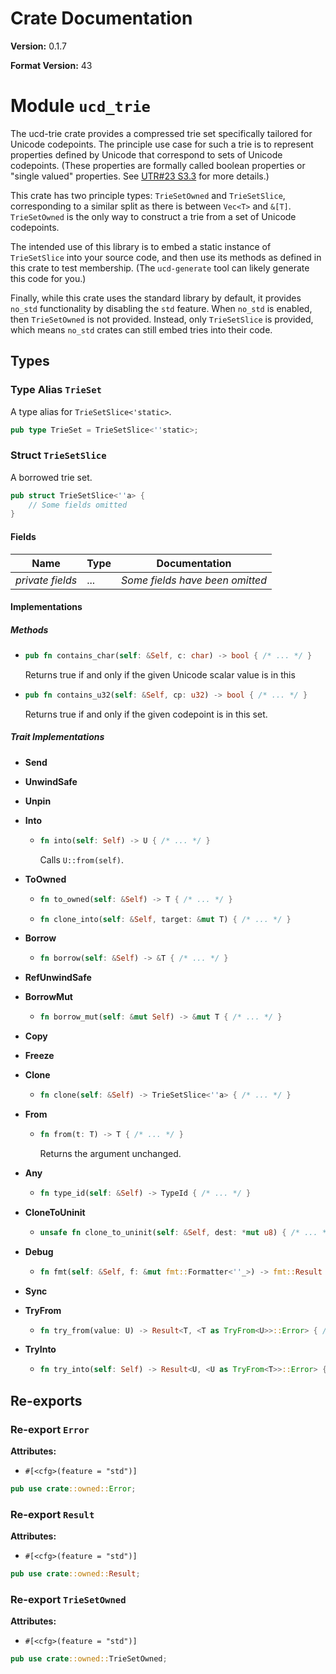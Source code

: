# Crate Documentation

**Version:** 0.1.7

**Format Version:** 43

# Module `ucd_trie`

The ucd-trie crate provides a compressed trie set specifically tailored for
Unicode codepoints. The principle use case for such a trie is to represent
properties defined by Unicode that correspond to sets of Unicode codepoints.
(These properties are formally called boolean properties or "single valued"
properties. See
[UTR#23 S3.3](https://www.unicode.org/reports/tr23/#PropertyTypeDefinitions)
for more details.)

This crate has two principle types: `TrieSetOwned` and `TrieSetSlice`,
corresponding to a similar split as there is between `Vec<T>` and `&[T]`.
`TrieSetOwned` is the only way to construct a trie from a set of Unicode
codepoints.

The intended use of this library is to embed a static instance of
`TrieSetSlice` into your source code, and then use its methods as defined in
this crate to test membership. (The `ucd-generate` tool can likely generate
this code for you.)

Finally, while this crate uses the standard library by default, it provides
`no_std` functionality by disabling the `std` feature. When `no_std` is
enabled, then `TrieSetOwned` is not provided. Instead, only `TrieSetSlice` is
provided, which means `no_std` crates can still embed tries into their code.

## Types

### Type Alias `TrieSet`

A type alias for `TrieSetSlice<'static>`.

```rust
pub type TrieSet = TrieSetSlice<''static>;
```

### Struct `TrieSetSlice`

A borrowed trie set.

```rust
pub struct TrieSetSlice<''a> {
    // Some fields omitted
}
```

#### Fields

| Name | Type | Documentation |
|------|------|---------------|
| *private fields* | ... | *Some fields have been omitted* |

#### Implementations

##### Methods

- ```rust
  pub fn contains_char(self: &Self, c: char) -> bool { /* ... */ }
  ```
  Returns true if and only if the given Unicode scalar value is in this

- ```rust
  pub fn contains_u32(self: &Self, cp: u32) -> bool { /* ... */ }
  ```
  Returns true if and only if the given codepoint is in this set.

##### Trait Implementations

- **Send**
- **UnwindSafe**
- **Unpin**
- **Into**
  - ```rust
    fn into(self: Self) -> U { /* ... */ }
    ```
    Calls `U::from(self)`.

- **ToOwned**
  - ```rust
    fn to_owned(self: &Self) -> T { /* ... */ }
    ```

  - ```rust
    fn clone_into(self: &Self, target: &mut T) { /* ... */ }
    ```

- **Borrow**
  - ```rust
    fn borrow(self: &Self) -> &T { /* ... */ }
    ```

- **RefUnwindSafe**
- **BorrowMut**
  - ```rust
    fn borrow_mut(self: &mut Self) -> &mut T { /* ... */ }
    ```

- **Copy**
- **Freeze**
- **Clone**
  - ```rust
    fn clone(self: &Self) -> TrieSetSlice<''a> { /* ... */ }
    ```

- **From**
  - ```rust
    fn from(t: T) -> T { /* ... */ }
    ```
    Returns the argument unchanged.

- **Any**
  - ```rust
    fn type_id(self: &Self) -> TypeId { /* ... */ }
    ```

- **CloneToUninit**
  - ```rust
    unsafe fn clone_to_uninit(self: &Self, dest: *mut u8) { /* ... */ }
    ```

- **Debug**
  - ```rust
    fn fmt(self: &Self, f: &mut fmt::Formatter<''_>) -> fmt::Result { /* ... */ }
    ```

- **Sync**
- **TryFrom**
  - ```rust
    fn try_from(value: U) -> Result<T, <T as TryFrom<U>>::Error> { /* ... */ }
    ```

- **TryInto**
  - ```rust
    fn try_into(self: Self) -> Result<U, <U as TryFrom<T>>::Error> { /* ... */ }
    ```

## Re-exports

### Re-export `Error`

**Attributes:**

- `#[<cfg>(feature = "std")]`

```rust
pub use crate::owned::Error;
```

### Re-export `Result`

**Attributes:**

- `#[<cfg>(feature = "std")]`

```rust
pub use crate::owned::Result;
```

### Re-export `TrieSetOwned`

**Attributes:**

- `#[<cfg>(feature = "std")]`

```rust
pub use crate::owned::TrieSetOwned;
```

